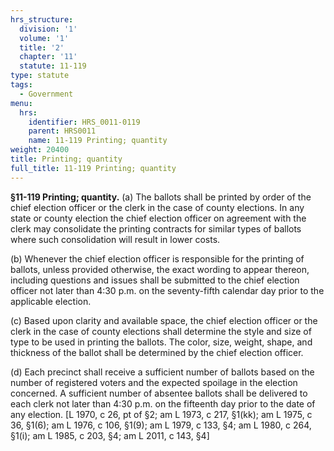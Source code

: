```yaml
---
hrs_structure:
  division: '1'
  volume: '1'
  title: '2'
  chapter: '11'
  statute: 11-119
type: statute
tags:
  - Government
menu:
  hrs:
    identifier: HRS_0011-0119
    parent: HRS0011
    name: 11-119 Printing; quantity
weight: 20400
title: Printing; quantity
full_title: 11-119 Printing; quantity
---
```

**§11-119 Printing; quantity.** (a) The ballots shall be printed by order of the chief election officer or the clerk in the case of county elections. In any state or county election the chief election officer on agreement with the clerk may consolidate the printing contracts for similar types of ballots where such consolidation will result in lower costs.

(b) Whenever the chief election officer is responsible for the printing of ballots, unless provided otherwise, the exact wording to appear thereon, including questions and issues shall be submitted to the chief election officer not later than 4:30 p.m. on the seventy-fifth calendar day prior to the applicable election.

(c) Based upon clarity and available space, the chief election officer or the clerk in the case of county elections shall determine the style and size of type to be used in printing the ballots. The color, size, weight, shape, and thickness of the ballot shall be determined by the chief election officer.

(d) Each precinct shall receive a sufficient number of ballots based on the number of registered voters and the expected spoilage in the election concerned. A sufficient number of absentee ballots shall be delivered to each clerk not later than 4:30 p.m. on the fifteenth day prior to the date of any election. [L 1970, c 26, pt of §2; am L 1973, c 217, §1(kk); am L 1975, c 36, §1(6); am L 1976, c 106, §1(9); am L 1979, c 133, §4; am L 1980, c 264, §1(i); am L 1985, c 203, §4; am L 2011, c 143, §4]